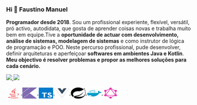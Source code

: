 ### Hi 👋 Faustino Manuel

**Programador desde 2018**. Sou um profissional experiente, flexível, versátil, pró activo, autodidata, que gosta de aprender coisas novas e trabalha muito bem em equipe.Tive a **oportunidade de actuar com desenvolvimento, análise de sistemas, modelagem de sistemas** e como instrutor de lógica de programação e POO. Neste percurso profissional, pude desenvolver, definir arquiteturas e aperfeiçoar **softwares em ambientes Java e Kotlin**. **Meu objectivo é resolver problemas e propor as melhores soluções para cada cenário.**

 <div>
  <a href="https://github.com/fmanuel98">
  <img height="180em" src="https://github-readme-stats.vercel.app/api?username=fmanuel98&show_icons=true&theme=dracula&include_all_commits=true&count_private=true"/>
  <img height="180em" src="https://github-readme-stats.vercel.app/api/top-langs/?username=fmanuel98&langs_count=7&theme=dracula"/>
</div>
<div style="display: inline_block"><br>
   <img align="center" alt="Rafa-Ts" height="30" width="40" src="https://raw.githubusercontent.com/devicons/devicon/master/icons/java/java-plain.svg">
  <img align="center" alt="Rafa-Js" height="30" width="40" src="https://raw.githubusercontent.com/devicons/devicon/master/icons/kotlin/kotlin-plain.svg">
  <img align="center" alt="Rafa-Ts" height="30" width="40" src="https://raw.githubusercontent.com/devicons/devicon/master/icons/typescript/typescript-plain.svg">
   <img align="center" alt="Rafa-Ts" height="30" width="40" src="https://raw.githubusercontent.com/devicons/devicon/master/icons/vuejs/vuejs-plain.svg">
  <img align="center" alt="Rafa-Ts" height="30" width="40" src="https://raw.githubusercontent.com/devicons/devicon/master/icons/spring/spring-plain.svg">
  <img align="center" alt="Rafa-Ts" height="30" width="40" src="https://raw.githubusercontent.com/devicons/devicon/master/icons/docker/docker-plain.svg">
  <img align="center" alt="Rafa-Ts" height="30" width="40" src="https://raw.githubusercontent.com/devicons/devicon/master/icons/graphql/graphql-plain.svg">
</div>

